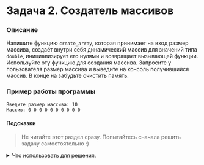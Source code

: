 # Задача 2. Создатель массивов

### Описание
Напишите функцию `create_array`, которая принимает на вход размер массива, создаёт внутри себя динамический массив для значений типа `double`, инициализирует его нулями и возвращает вызывающей функции.
Используйте эту функцию для создания массива. Запросите у пользователя размер массива и выведите на консоль получившийся массив. В конце на забудьте очистить память.

### Пример работы программы
```
Введите размер массива: 10
Массив: 0 0 0 0 0 0 0 0 0 0
```
#### Подсказки

> Не читайте этот раздел сразу. Попытайтесь сначала решить задачу самостоятельно :)

<details>

<summary>Что использовать для решения.</summary>

Чтобы создать массив заранее неизвестного размера, нужно использовать динамический массив (оператор `new[]`).

Для ввода с консоли используйте `std::cin`.

Сигнатура функции `create_array`: `double* create_array(int size)`.

Для инициализации массива нулями используйте круглые пустые скобки при выделении памяти (`new double[size]()`).

Для вывода на консоль используйте `std::cout`.

В конце не забудьте очистить созданный вами динамический массив.

</details>
